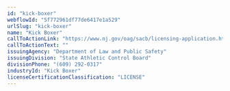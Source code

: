 ```yaml
---
id: "kick-boxer"
webflowId: "5f772961df77de6417e1a529"
urlSlug: "kick-boxer"
name: "Kick Boxer"
callToActionLink: "https://www.nj.gov/oag/sacb/licensing-application.html"
callToActionText: ""
issuingAgency: "Department of Law and Public Safety"
issuingDivision: "State Athletic Control Board"
divisionPhone: "(609) 292-0317"
industryId: "Kick Boxer"
licenseCertificationClassification: "LICENSE"
---
```

